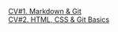 [CV#1. Markdown & Git](https://mqsterofstrange.github.io/rsschool-cv/cv)\
[CV#2. HTML, CSS & Git Basics](https://mqsterofstrange.github.io/rsschool-cv/)